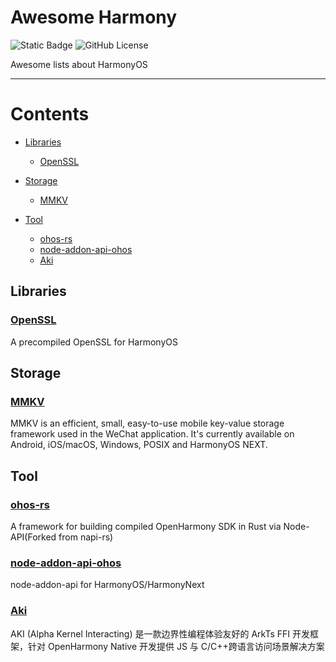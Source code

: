 # Awesome Harmony

![Static Badge](https://img.shields.io/badge/PR-Welcome-green) ![GitHub License](https://img.shields.io/github/license/:richerfu/:awesome-harmony)

Awesome lists about HarmonyOS

---

# Contents

- [Libraries](#libraries)
  - [OpenSSL](#openssl)

- [Storage](#storage)
  - [MMKV](#mmkv)

- [Tool](#tool)
  - [ohos-rs](#ohos-rs)
  - [node-addon-api-ohos](#node-addon-api-ohos)
  - [Aki](#aki)


## Libraries

### [OpenSSL](https://github.com/ohos-rs/ohos-openssl)

A precompiled OpenSSL for HarmonyOS

## Storage

### [MMKV](https://github.com/Tencent/MMKV)

MMKV is an efficient, small, easy-to-use mobile key-value storage framework used in the WeChat application. It's currently available on Android, iOS/macOS, Windows, POSIX and HarmonyOS NEXT.

## Tool

### [ohos-rs](https://github.com/ohos-rs/ohos-rs)

A framework for building compiled OpenHarmony SDK in Rust via Node-API(Forked from napi-rs)

### [node-addon-api-ohos](https://github.com/richerfu/node-addon-api-ohos)

node-addon-api for HarmonyOS/HarmonyNext

### [Aki](https://gitee.com/openharmony-sig/aki)

AKI (Alpha Kernel Interacting) 是一款边界性编程体验友好的 ArkTs FFI 开发框架，针对 OpenHarmony Native 开发提供 JS 与 C/C++跨语言访问场景解决方案
